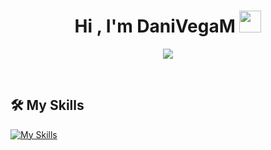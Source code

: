 <h1 align="center">Hi , I'm DaniVegaM <img src="https://media.giphy.com/media/hvRJCLFzcasrR4ia7z/giphy.gif" width="35"></h1>
<p align="center">
  <a href="https://github.com/DenverCoder1/readme-typing-svg"><img src="https://readme-typing-svg.herokuapp.com?font=Time+New+Roman&color=%23C8BE25&size=25&center=true&vCenter=true&width=600&height=100&lines=FullStack+Developer;Computational+Systems+Engineering+Student;self-taught+Programmer;Always+learning+new+things"></a>
</p>

<br>

## 🛠️ My Skills
[![My Skills](https://skillicons.dev/icons?i=aws,gcp,azure,react,vue,flutter&perline=3)](https://skillicons.dev)
